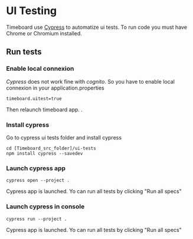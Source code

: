# UI Testing

Timeboard use [Cypress](https://docs.cypress.io/api/api/table-of-contents.html) to automatize ui tests. 
To run code you must have Chrome or Chromium installed.
## Run tests
### Enable local connexion
*Cypress* does not work fine with *cognito*. So you have to enable local connexion in your application.properties

    timeboard.uitest=true
Then  relaunch timeboard app.
.
### Install cypress
Go to cypress ui tests folder and install cypress

    cd [Timeboard_src_folder]/ui-tests 
    npm install cypress --savedev
### Launch cypress app
    cypress open --project .
Cypress app is launched. Yo can run all tests by clicking "Run all specs"

### Launch cypress in console
    cypress run --project .
Cypress app is launched. Yo can run all tests by clicking "Run all specs"


